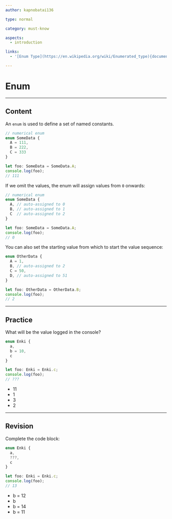 ```yaml
---
author: kapnobatai136

type: normal

category: must-know

aspects:
  - introduction

links:
  - '[Enum Type](https://en.wikipedia.org/wiki/Enumerated_type){documentation}'

---
```


# Enum

---
## Content

An `enum` is used to define a set of named constants.

```ts
// numerical enum
enum SomeData {
  A = 111,
  B = 222,
  C = 333
}

let foo: SomeData = SomeData.A;
console.log(foo);
// 111
```

If we omit the values, the enum will assign values from `0` onwards:

```ts
// numerical enum
enum SomeData {
  A, // auto-assigned to 0
  B, // auto-assigned to 1
  C  // auto-assigned to 2
}

let foo: SomeData = SomeData.A;
console.log(foo);
// 0
```

You can also set the starting value from which to start the value sequence:

```ts
enum OtherData {
  A = 1,
  B, // auto-assigned to 2
  C = 50,
  D, // auto-assigned to 51
}

let foo: OtherData = OtherData.B;
console.log(foo);
// 2
```

---
## Practice

What will be the value logged in the console?

```ts
enum Enki {
  a,
  b = 10,
  c
}

let foo: Enki = Enki.c;
console.log(foo);
// ???
```

* 11
* 1
* 3
* 2

---
## Revision

Complete the code block:

```ts
enum Enki {
  a,
  ???,
  c
}

let foo: Enki = Enki.c;
console.log(foo);
// 13
```

* b = 12
* b
* b = 14
* b = 11
